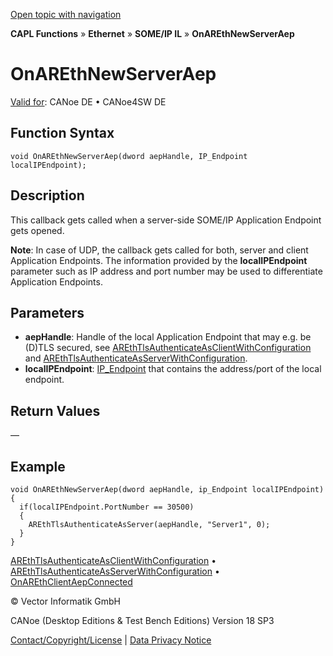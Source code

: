 [Open topic with navigation](../../../../../../CANoeDEFamily.htm#Topics/CAPLFunctions/IP/AUTOSARethIL/Functions/CAPLFunctionOnAREthNewServerAep.md)

**CAPL Functions** » **Ethernet** » **SOME/IP IL** » **OnAREthNewServerAep**

# OnAREthNewServerAep

[Valid for](../../../../Shared/FeatureAvailability.md): CANoe DE • CANoe4SW DE

## Function Syntax

```plaintext
void OnAREthNewServerAep(dword aepHandle, IP_Endpoint localIPEndpoint);
```

## Description

This callback gets called when a server-side SOME/IP Application Endpoint gets opened.

**Note**: In case of UDP, the callback gets called for both, server and client Application Endpoints. The information provided by the **localIPEndpoint** parameter such as IP address and port number may be used to differentiate Application Endpoints.

## Parameters

- **aepHandle**: Handle of the local Application Endpoint that may e.g. be (D)TLS secured, see [AREthTlsAuthenticateAsClientWithConfiguration](CAPLFunctionAREthTlsAuthenticateAsClientWithConfiguration.md) and [AREthTlsAuthenticateAsServerWithConfiguration](CAPLFunctionAREthTlsAuthenticateAsServerWithConfiguration.md).
- **localIPEndpoint**: [IP_Endpoint](../../Objects/CAPLfunctionIPEndpoint.md) that contains the address/port of the local endpoint.

## Return Values

—

## Example

```plaintext
void OnAREthNewServerAep(dword aepHandle, ip_Endpoint localIPEndpoint)
{
  if(localIPEndpoint.PortNumber == 30500)
  {
    AREthTlsAuthenticateAsServer(aepHandle, "Server1", 0);
  }
}
```

[AREthTlsAuthenticateAsClientWithConfiguration](CAPLFunctionAREthTlsAuthenticateAsClientWithConfiguration.md) • [AREthTlsAuthenticateAsServerWithConfiguration](CAPLFunctionAREthTlsAuthenticateAsServerWithConfiguration.md) • [OnAREthClientAepConnected](CAPLFunctionOnAREthClientAepConnected.md)

© Vector Informatik GmbH

CANoe (Desktop Editions & Test Bench Editions) Version 18 SP3

[Contact/Copyright/License](../../../../Shared/ContactCopyrightLicense.md) | [Data Privacy Notice](https://www.vector.com/int/en/company/get-info/privacy-policy/)
